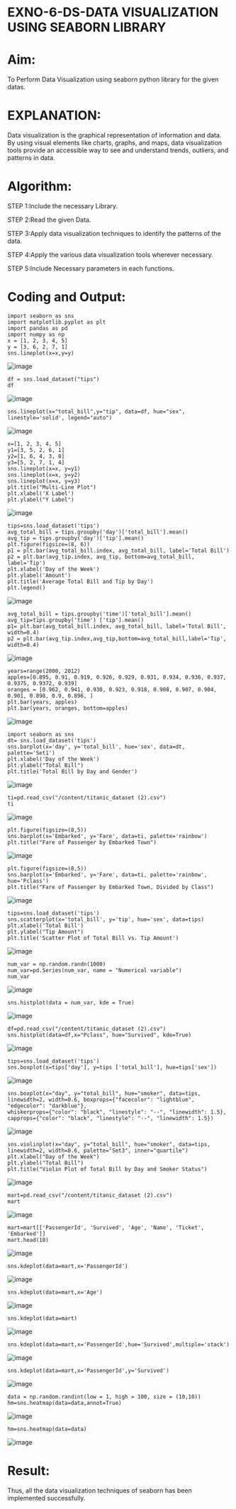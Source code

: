 # EXNO-6-DS-DATA VISUALIZATION USING SEABORN LIBRARY

# Aim:
  To Perform Data Visualization using seaborn python library for the given datas.

# EXPLANATION:
Data visualization is the graphical representation of information and data. By using visual elements like charts, graphs, and maps, data visualization tools provide an accessible way to see and understand trends, outliers, and patterns in data.

# Algorithm:
STEP 1:Include the necessary Library.

STEP 2:Read the given Data.

STEP 3:Apply data visualization techniques to identify the patterns of the data.

STEP 4:Apply the various data visualization tools wherever necessary.

STEP 5:Include Necessary parameters in each functions.

# Coding and Output:
```
import seaborn as sns
import matplotlib.pyplot as plt
import pandas as pd
import numpy as np
x = [1, 2, 3, 4, 5]
y = [3, 6, 2, 7, 1]
sns.lineplot(x=x,y=y)
```
![image](https://github.com/user-attachments/assets/2c028e8b-fad5-48f9-92a6-b2823204e7be)

```
df = sns.load_dataset("tips")
df
```
![image](https://github.com/user-attachments/assets/eb73e825-48aa-4577-9a48-8deda2c753c8)
```
sns.lineplot(x="total_bill",y="tip", data=df, hue="sex", linestyle='solid', legend="auto")
```
![image](https://github.com/user-attachments/assets/38c553b8-e6b6-49d1-8f20-7c8ed0930383)
```
x=[1, 2, 3, 4, 5]
y1=[3, 5, 2, 6, 1]
y2=[1, 6, 4, 3, 8]
y3=[5, 2, 7, 1, 4]
sns.lineplot(x=x, y=y1)
sns.lineplot(x=x, y=y2)
sns.lineplot(x=x, y=y3)
plt.title("Multi-Line Plot")
plt.xlabel('X Label')
plt.ylabel("Y Label")
```
![image](https://github.com/user-attachments/assets/f9142c3c-3cdc-4a3f-9a1a-1e1588989488)
```
tips=sns.load_dataset('tips')
avg_total_bill = tips.groupby('day')['total_bill'].mean()
avg_tip = tips.groupby('day')['tip'].mean()
plt.figure(figsize=(8, 6))
p1 = plt.bar(avg_total_bill.index, avg_total_bill, label='Total Bill')
p2 = plt.bar(avg_tip.index, avg_tip, bottom=avg_total_bill, label='Tip')
plt.xlabel('Day of the Week')
plt.ylabel('Amount')
plt.title('Average Total Bill and Tip by Day')
plt.legend()
```
![image](https://github.com/user-attachments/assets/585239fe-96f0-425e-84e6-b3f61c69cde9)
```
avg_total_bill = tips.groupby('time')['total_bill'].mean() 
avg_tip=tips.groupby('time') ['tip'].mean()
p1= plt.bar(avg_total_bill.index, avg_total_bill, label='Total Bill', width=0.4)
p2 = plt.bar(avg_tip.index,avg_tip,bottom=avg_total_bill,label='Tip', width=0.4)
```
![image](https://github.com/user-attachments/assets/1486a393-f406-4fe5-a798-fc33c0223b12)
```
years=range(2000, 2012)
apples=[0.895, 0.91, 0.919, 0.926, 0.929, 0.931, 0.934, 0.936, 0.937, 0.9375, 0.9372, 0.939] 
oranges = [0.962, 0.941, 0.930, 0.923, 0.918, 0.908, 0.907, 0.904, 0.901, 0.898, 0.9, 0.896, ]
plt.bar(years, apples)
plt.bar(years, oranges, bottom=apples)
```
![image](https://github.com/user-attachments/assets/398a189a-debc-498a-b717-34017cdbc4a0)
```
import seaborn as sns
dt= sns.load_dataset('tips')
sns.barplot(x='day', y='total_bill', hue='sex', data=dt, palette='Set1')
plt.xlabel('Day of the Week')
plt.ylabel("Total Bill")
plt.title('Total Bill by Day and Gender')
```
![image](https://github.com/user-attachments/assets/f36eeaea-ca35-4150-866c-7749a12e67ed)

```
ti=pd.read_csv("/content/titanic_dataset (2).csv")
ti
```
![image](https://github.com/user-attachments/assets/48d26dae-570c-438a-928f-0201227a0c7a)
```
plt.figure(figsize=(8,5))
sns.barplot(x='Embarked', y='Fare', data=ti, palette='rainbow') 
plt.title("Fare of Passenger by Embarked Town")
```
![image](https://github.com/user-attachments/assets/a19553b0-6ffc-454b-bf65-ff8990666253)

```
plt.figure(figsize=(8,5))
sns.barplot(x='Embarked', y='Fare', data=ti, palette='rainbow', hue='Pclass') 
plt.title("Fare of Passenger by Embarked Town, Divided by Class")
```
![image](https://github.com/user-attachments/assets/956433ed-0003-4025-a18f-8421421f598e)
```
tips=sns.load_dataset('tips')
sns.scatterplot(x='total_bill', y='tip', hue='sex', data=tips)
plt.xlabel('Total Bill')
plt.ylabel("Tip Amount")
plt.title('Scatter Plot of Total Bill vs. Tip Amount')
```
![image](https://github.com/user-attachments/assets/59120c1d-a631-48f1-bd37-f9426b7e0061)
```
num_var = np.random.randn(1000)
num_var=pd.Series(num_var, name = "Numerical variable")
num_var
```
![image](https://github.com/user-attachments/assets/5f95a2ec-99e7-4669-9637-37a8d15148a0)
```
sns.histplot(data = num_var, kde = True)
```
![image](https://github.com/user-attachments/assets/b153d134-e406-450b-845f-d56592afdd77)
```
df=pd.read_csv("/content/titanic_dataset (2).csv")
sns.histplot(data=df,x="Pclass", hue="Survived", kde=True)
```
![image](https://github.com/user-attachments/assets/27d799b8-ea25-41b1-9209-14d8328e4e97)
```
tips=sns.load_dataset('tips')
sns.boxplot(x=tips['day'], y=tips ['total_bill'], hue=tips['sex'])
```
![image](https://github.com/user-attachments/assets/35b72fcb-08a3-4691-81b1-869421d5b65c)
```
sns.boxplot(x="day", y="total_bill", hue="smoker", data=tips, linewidth=2, width=0.6, boxprops={"facecolor": "lightblue", "edgecolor": "darkblue"},
whiskerprops={"color": "black", "linestyle": "--", "linewidth": 1.5}, capprops={"color": "black", "linestyle": "--", "linewidth": 1.5})
```
![image](https://github.com/user-attachments/assets/08b92502-2ad3-40d2-81d4-b043120edff9)
```
sns.violinplot(x="day", y="total_bill", hue="smoker", data=tips, linewidth=2, width=0.6, palette="Set3", inner="quartile")
plt.xlabel("Day of the Week")
plt.ylabel("Total Bill")
plt.title("Violin Plot of Total Bill by Day and Smoker Status")
```
![image](https://github.com/user-attachments/assets/fc9bc6c1-9af5-494a-802a-a0ce5cd98dd6)
```
mart=pd.read_csv("/content/titanic_dataset (2).csv")
mart
```
![image](https://github.com/user-attachments/assets/c19acf7b-3120-4b19-bac9-61a715e39d96)
```
mart=mart[['PassengerId', 'Survived', 'Age', 'Name', 'Ticket', 'Embarked']] 
mart.head(10)
```
![image](https://github.com/user-attachments/assets/28c3783d-6fe5-418b-8229-34b102ca2127)
```
sns.kdeplot(data=mart,x='PassengerId')
```
![image](https://github.com/user-attachments/assets/06beb721-2236-486d-8fa6-57434e448f86)
```
sns.kdeplot(data=mart,x='Age')
```
![image](https://github.com/user-attachments/assets/07c0b9b2-10aa-48b3-92ca-75a5135a6267)
```
sns.kdeplot(data=mart)
```
![image](https://github.com/user-attachments/assets/3a261c1c-0328-4231-8506-8e260566ba77)
```
sns.kdeplot(data=mart,x='PassengerId',hue='Survived',multiple='stack')
```
![image](https://github.com/user-attachments/assets/3c571a53-9edc-43fa-86d5-a45431ea95e0)
```
sns.kdeplot(data=mart,x='PassengerId',y='Survived')
```
![image](https://github.com/user-attachments/assets/954dbe6f-271d-45bb-a264-e6ba8e565d94)
```
data = np.random.randint(low = 1, high = 100, size = (10,10))
hm=sns.heatmap(data=data,annot=True)
```
![image](https://github.com/user-attachments/assets/6e47aca3-ef61-4cda-a4c1-1e55de5f69c1)
```
hm=sns.heatmap(data=data)
```
![image](https://github.com/user-attachments/assets/a95330ee-dde8-485b-9e6a-9d9d07c3cc9e)

# Result:
 Thus, all the data visualization techniques of seaborn has been implemented successfully.
